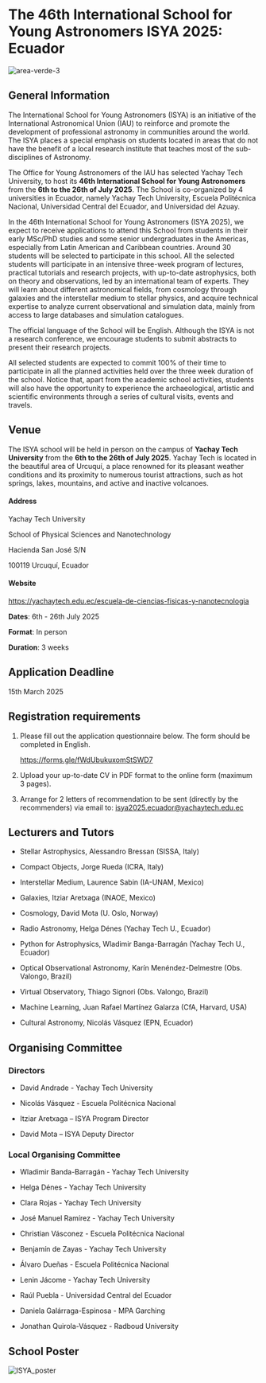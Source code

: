 # The 46th International School for Young Astronomers ISYA 2025: Ecuador

![area-verde-3](https://github.com/user-attachments/assets/6aacef96-594f-49c1-ad5a-dbcf7099ec8f)

## General Information

The International School for Young Astronomers (ISYA) is an initiative of the International Astronomical Union (IAU) to reinforce and promote the development of professional astronomy in communities around the world. The ISYA places a special emphasis on students located in areas that do not have the benefit of a local research institute that teaches most of the sub-disciplines of Astronomy.

The Office for Young Astronomers of the IAU has selected Yachay Tech University, to host its **46th International School for Young Astronomers** from the **6th to the 26th of July 2025**. The School is co-organized by 4 universities in Ecuador, namely Yachay Tech University, Escuela Politécnica Nacional, Universidad Central del Ecuador, and Universidad del Azuay.

In the 46th International School for Young Astronomers (ISYA 2025), we expect to receive applications to attend this School from students in their early MSc/PhD studies and some senior undergraduates in the Americas, especially from Latin American and Caribbean countries. Around 30 students will be selected to participate in this school. All the selected students will participate in an intensive three-week program of lectures, practical tutorials and research projects, with up-to-date astrophysics, both on theory and observations, led by an international team of experts. They will learn about different astronomical fields, from cosmology through galaxies and the interstellar medium to stellar physics, and acquire technical expertise to analyze current observational and simulation data, mainly from access to large databases and simulation catalogues.

The official language of the School will be English. Although the ISYA is not a research conference, we encourage students to submit abstracts to present their research projects.

All selected students are expected to commit 100% of their time to participate in all the planned activities held over the three week duration of the school. Notice that, apart from the academic school activities, students will also have the opportunity to experience the archaeological, artistic and scientific environments through a series of cultural visits, events and travels.

## Venue
The ISYA school will be held in person on the campus of **Yachay Tech University** from the **6th to the 26th of July 2025**. Yachay Tech is located in the beautiful area of Urcuquí, a place renowned for its pleasant weather conditions and its proximity to numerous tourist attractions, such as hot springs, lakes, mountains, and active and inactive volcanoes.

#### Address
Yachay Tech University

School of Physical Sciences and Nanotechnology

Hacienda San José S/N

100119 Urcuquí, Ecuador

#### Website
https://yachaytech.edu.ec/escuela-de-ciencias-fisicas-y-nanotecnologia

**Dates**: 6th - 26th July 2025

**Format**: In person

**Duration**: 3 weeks


## Application Deadline

15th March 2025

## Registration requirements

1. Please fill out the application questionnaire below. The form should be completed in English.

   https://forms.gle/fWdUbukuxomStSWD7

3. Upload your up-to-date CV in PDF format to the online form (maximum 3 pages).
  
4. Arrange for 2 letters of recommendation to be sent (directly by the recommenders) via email to: isya2025.ecuador@yachaytech.edu.ec

## Lecturers and Tutors

- Stellar Astrophysics, Alessandro Bressan (SISSA, Italy)

- Compact Objects, Jorge Rueda (ICRA, Italy)
  
- Interstellar Medium, Laurence Sabin (IA-UNAM, Mexico)
  
- Galaxies, Itziar Aretxaga (INAOE, Mexico)

- Cosmology, David Mota (U. Oslo, Norway)

- Radio Astronomy, Helga Dénes (Yachay Tech U., Ecuador)

- Python for Astrophysics, Wladimir Banga-Barragán (Yachay Tech U., Ecuador)

- Optical Observational Astronomy, Karín Menéndez-Delmestre (Obs. Valongo, Brazil)
  
- Virtual Observatory, Thiago Signori (Obs. Valongo, Brazil)

- Machine Learning, Juan Rafael Martínez Galarza (CfA, Harvard, USA)

- Cultural Astronomy, Nicolás Vásquez (EPN, Ecuador)


## Organising Committee
 
### Directors

* David Andrade - Yachay Tech University

* Nicolás Vásquez - Escuela Politécnica Nacional

* Itziar Aretxaga – ISYA Program Director

* David Mota – ISYA Deputy Director

### Local Organising Committee

* Wladimir Banda-Barragán - Yachay Tech University

* Helga Dénes - Yachay Tech University
  
* Clara Rojas - Yachay Tech University

* José Manuel Ramírez - Yachay Tech University
  
* Christian Vásconez - Escuela Politécnica Nacional
 
* Benjamín de Zayas - Yachay Tech University
  
* Álvaro Dueñas - Escuela Politécnica Nacional
 
* Lenin Jácome - Yachay Tech University
  
* Raúl Puebla - Universidad Central del Ecuador
  
* Daniela Galárraga-Espinosa - MPA Garching
  
* Jonathan Quirola-Vásquez - Radboud University


## School Poster

![ISYA_poster](https://github.com/user-attachments/assets/d7c11c43-e824-4dd8-9b9d-79ef718688e8)


```{tableofcontents}
```
